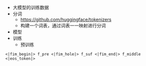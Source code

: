 - 大模型的训练数据 
- 分词
  - https://github.com/huggingface/tokenizers
  - 构建一个词表，通过词表一一映射进行分词
- 模型 
- 训练
   - 预训练

```
<|fim_begin|> f_pre <|fim_hole|> f_suf <|fim_end|> f_middle <|eos_token|>
```